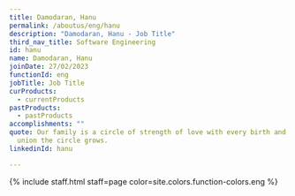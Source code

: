 ```yaml
---
title: Damodaran, Hanu
permalink: /aboutus/eng/hanu
description: "Damodaran, Hanu - Job Title"
third_nav_title: Software Engineering
id: hanu
name: Damodaran, Hanu
joinDate: 27/02/2023
functionId: eng
jobTitle: Job Title
curProducts:
  - currentProducts
pastProducts:
  - pastProducts
accomplishments: ""
quote: Our family is a circle of strength of love with every birth and every
  union the circle grows.
linkedinId: hanu

---
```


{% include staff.html staff=page color=site.colors.function-colors.eng %}
